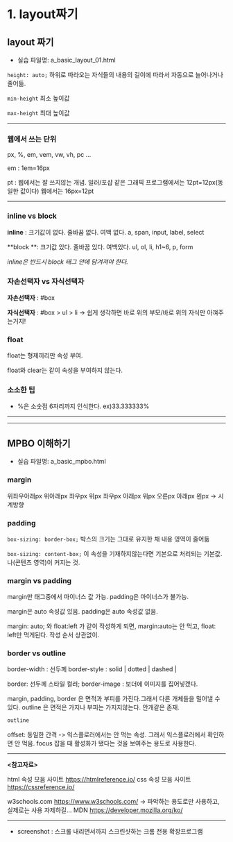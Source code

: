 # 1. layout짜기 

## layout 짜기

- 실습 파일명: a_basic_layout_01.html



```height: auto;```   하위로 따라오는 자식들의 내용의 길이에 따라서 자동으로 늘어나거나 줄어듦.

```min-height``` 최소 높이값

```max-height```  최대 높이값



---

### 웹에서 쓰는 단위

px, %, em, vem, vw, vh, pc ...

em : 1em=16px

pt : 웹에서는 잘 쓰지않는 개념. 
		일러/포샵 같은 그래픽 프로그램에서는 12pt=12px(동일한 값이다)
		웹에서는 16px=12pt

---

### inline  vs  block

**inline** : 
크기값이 없다. 줄바꿈 없다. 여백 없다. a, span, input, label, select

**block **: 
크기값 있다. 줄바꿈 있다. 여백있다. ul, ol, li, h1~6, p, form 

*inline은 반드시 block 태그 안에 담겨져야 한다.*



### 자손선택자  vs   자식선택자

**자손선택자** :   #box

**자식선택자** :   #box > ul > li        -> 쉽게 생각하면 바로 위의 부모/바로 위의 자식만 아껴주는거지! 



### float

float는 형제끼리만 속성 부여.

float와 clear는 같이 속성을 부여하지 않는다.



### 소소한 팁

- %은 소숫점 6자리까지 인식한다. ex)33.333333%





---

---

## MPBO 이해하기

- 실습 파일명: a_basic_mpbo.html



### margin

위좌우아래px
위아래px 좌우px
위px 좌우px 아래px
위px 오른px 아래px 왼px -> 시계방향



### padding

```box-sizing: border-box;``` 박스의 크기는 그대로 유지한 채 내용 영역이 줄어듦

```box-sizing: content-box;``` 이 속성을 기재하지않는다면 기본으로 처리되는 기본값. 나(콘텐츠 영역)이 커지는 것.



### margin  vs  padding

margin만 태그중에서 마이너스 값 가능.
padding은 마이너스가 불가능.

margin은 auto 속성값 있음.
padding은 auto 속성값 없음.

margin: auto; 와 float:left  가 같이 작성하게 되면, margin:auto는 안 먹고, float: left만 먹게된다. 작성 순서 상관없이.



### border  vs  outline

border-width : 선두께
border-style : solid | dotted | dashed | 

border: 선두께 스타일 컬러;
border-image : 보더에 이미지를 집어넣겠다.

margin, padding, border 은 면적과 부피를 가진다.그래서 다른 개체들을 밀어낼 수 있다. 
outline 은 면적은 가지나 부피는 가지지않는다. 안개같은 존재.

```css
outline
```

offset: 동일한 간격       ->  익스플로러에서는 안 먹는 속성. 그래서 익스플로러에서 확인하면 안 먹음.
focus 잡을 때 활성화가 됐다는 것을 보여주는 용도로 사용한다.







---

**<참고자료>**

html 속성 모음 사이트  https://htmlreference.io/
css 속성 모음 사이트  https://cssreference.io/

w3schools.com  https://www.w3schools.com/     -> 파악하는 용도로만 사용하고, 실제로는 사용 자제하길...
MDN  https://developer.mozilla.org/ko/   



---

- screenshot : 스크롤 내리면서까지 스크린샷하는 크롬 전용 확장프로그램